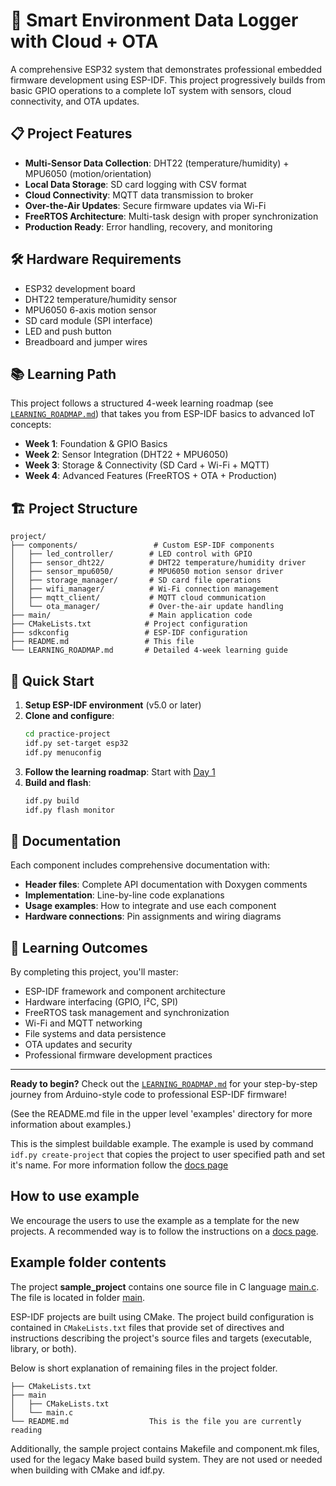# 🚀 Smart Environment Data Logger with Cloud + OTA

A comprehensive ESP32 system that demonstrates professional embedded firmware development using ESP-IDF. This project progressively builds from basic GPIO operations to a complete IoT system with sensors, cloud connectivity, and OTA updates.

## 📋 Project Features

- **Multi-Sensor Data Collection**: DHT22 (temperature/humidity) + MPU6050 (motion/orientation)
- **Local Data Storage**: SD card logging with CSV format
- **Cloud Connectivity**: MQTT data transmission to broker
- **Over-the-Air Updates**: Secure firmware updates via Wi-Fi
- **FreeRTOS Architecture**: Multi-task design with proper synchronization
- **Production Ready**: Error handling, recovery, and monitoring

## 🛠️ Hardware Requirements

- ESP32 development board
- DHT22 temperature/humidity sensor
- MPU6050 6-axis motion sensor
- SD card module (SPI interface)
- LED and push button
- Breadboard and jumper wires

## 📚 Learning Path

This project follows a structured 4-week learning roadmap (see [`LEARNING_ROADMAP.md`](LEARNING_ROADMAP.md)) that takes you from ESP-IDF basics to advanced IoT concepts:

- **Week 1**: Foundation & GPIO Basics
- **Week 2**: Sensor Integration (DHT22 + MPU6050)
- **Week 3**: Storage & Connectivity (SD Card + Wi-Fi + MQTT)
- **Week 4**: Advanced Features (FreeRTOS + OTA + Production)

## 🏗️ Project Structure

```
project/
├── components/                 # Custom ESP-IDF components
│   ├── led_controller/        # LED control with GPIO
│   ├── sensor_dht22/          # DHT22 temperature/humidity driver
│   ├── sensor_mpu6050/        # MPU6050 motion sensor driver
│   ├── storage_manager/       # SD card file operations
│   ├── wifi_manager/          # Wi-Fi connection management
│   ├── mqtt_client/           # MQTT cloud communication
│   └── ota_manager/           # Over-the-air update handling
├── main/                      # Main application code
├── CMakeLists.txt            # Project configuration
├── sdkconfig                 # ESP-IDF configuration
├── README.md                 # This file
└── LEARNING_ROADMAP.md       # Detailed 4-week learning guide
```

## 🚀 Quick Start

1. **Setup ESP-IDF environment** (v5.0 or later)
2. **Clone and configure**:
   ```bash
   cd practice-project
   idf.py set-target esp32
   idf.py menuconfig
   ```
3. **Follow the learning roadmap**: Start with [Day 1](LEARNING_ROADMAP.md#day-1-2-esp-idf-fundamentals)
4. **Build and flash**:
   ```bash
   idf.py build
   idf.py flash monitor
   ```

## 📖 Documentation

Each component includes comprehensive documentation with:
- **Header files**: Complete API documentation with Doxygen comments
- **Implementation**: Line-by-line code explanations
- **Usage examples**: How to integrate and use each component
- **Hardware connections**: Pin assignments and wiring diagrams

## 🎯 Learning Outcomes

By completing this project, you'll master:
- ESP-IDF framework and component architecture
- Hardware interfacing (GPIO, I²C, SPI)
- FreeRTOS task management and synchronization
- Wi-Fi and MQTT networking
- File systems and data persistence
- OTA updates and security
- Professional firmware development practices

---

**Ready to begin?** Check out the [`LEARNING_ROADMAP.md`](LEARNING_ROADMAP.md) for your step-by-step journey from Arduino-style code to professional ESP-IDF firmware!

(See the README.md file in the upper level 'examples' directory for more information about examples.)

This is the simplest buildable example. The example is used by command `idf.py create-project`
that copies the project to user specified path and set it's name. For more information follow the [docs page](https://docs.espressif.com/projects/esp-idf/en/latest/api-guides/build-system.html#start-a-new-project)



## How to use example
We encourage the users to use the example as a template for the new projects.
A recommended way is to follow the instructions on a [docs page](https://docs.espressif.com/projects/esp-idf/en/latest/api-guides/build-system.html#start-a-new-project).

## Example folder contents

The project **sample_project** contains one source file in C language [main.c](main/main.c). The file is located in folder [main](main).

ESP-IDF projects are built using CMake. The project build configuration is contained in `CMakeLists.txt`
files that provide set of directives and instructions describing the project's source files and targets
(executable, library, or both). 

Below is short explanation of remaining files in the project folder.

```
├── CMakeLists.txt
├── main
│   ├── CMakeLists.txt
│   └── main.c
└── README.md                  This is the file you are currently reading
```
Additionally, the sample project contains Makefile and component.mk files, used for the legacy Make based build system. 
They are not used or needed when building with CMake and idf.py.
